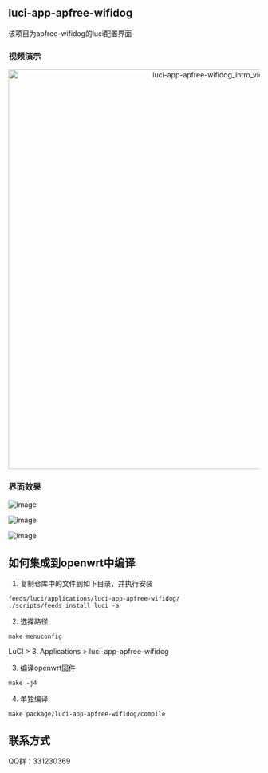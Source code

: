 ## luci-app-apfree-wifidog

该项目为apfree-wifidog的luci配置界面

### 视频演示

<div align="center">
<a href="https://www.bilibili.com/video/BV18m411d7Yj/?vd_source=b303f6e8e0ed18809d8752d41ab1de7d">
	<img width="800" alt="luci-app-apfree-wifidog_intro_video" src="https://github.com/liudf0716/luci-app-apfree-wifidog/assets/1182593/ce883a3e-bc11-432d-a91c-8f759ffc65b9">
</a>
</div>

### 界面效果

![image](https://github.com/liudf0716/luci-app-apfree-wifidog/assets/1182593/447c1642-9166-4189-af9c-e2c78340c551)

![image](https://github.com/liudf0716/luci-app-apfree-wifidog/assets/1182593/4268dd2b-d53e-4062-bb25-9267b7794ecc)

![image](https://github.com/liudf0716/luci-app-apfree-wifidog/assets/1182593/0b37e335-e620-4faa-b20b-66fc16baff47)

## 如何集成到openwrt中编译

1. 复制仓库中的文件到如下目录，并执行安装

```
feeds/luci/applications/luci-app-apfree-wifidog/
./scripts/feeds install luci -a
```

2. 选择路径

`make menuconfig`

LuCI > 3. Applications > luci-app-apfree-wifidog

3. 编译openwrt固件

```
make -j4
```

4. 单独编译

```
make package/luci-app-apfree-wifidog/compile
```

## 联系方式

QQ群：331230369 
